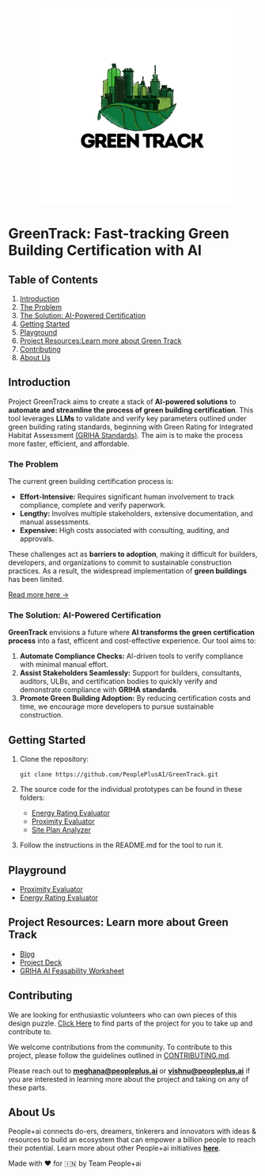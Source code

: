 <p align="center">
  <img src='./static/logo.png' width="400" height="400" style="object-fit: contain; margin-left:auto; margin-right:auto;">
</p>

# **GreenTrack: Fast-tracking Green Building Certification with AI**  

## **Table of Contents**  
1. [Introduction](#introduction)  
2. [The Problem](#the-problem)  
3. [The Solution: AI-Powered Certification](#the-solution-ai-powered-certification)  
4. [Getting Started](#getting-started)  
5. [Playground](#playground)
6. [Project Resources:Learn more about Green Track](#project-resources-learn-more-about-green-track)  
7. [Contributing](#contributing)  
8. [About Us](#about-us)  

## **Introduction**  

Project GreenTrack aims to create a stack of **AI-powered solutions** to **automate and streamline the process of green building certification**. This tool leverages **LLMs** to validate and verify key parameters outlined under green building rating standards, beginning with Green Rating for Integrated Habitat Assessment [(GRIHA Standards)](https://docs.google.com/spreadsheets/d/1ACInZjybHO91J53p1HrEaPxn8wKxdPAppkET2UgFlZw/edit?usp=sharing). The aim is to make the process more faster, efficient, and affordable.

### **The Problem**  

The current green building certification process is:  
- **Effort-Intensive:** Requires significant human involvement to track compliance, complete and verify paperwork.
- **Lengthy:** Involves multiple stakeholders, extensive documentation, and manual assessments.  
- **Expensive:** High costs associated with consulting, auditing, and approvals.  

These challenges act as **barriers to adoption**, making it difficult for builders, developers, and organizations to commit to sustainable construction practices. As a result, the widespread implementation of **green buildings** has been limited.

[Read more here ->](https://peopleplus.ai/blog/reimagining-green-building-certification-the-ai-powered-approach)

### **The Solution: AI-Powered Certification**  

**GreenTrack** envisions a future where **AI transforms the green certification process** into a fast, efficent and cost-effective experience. Our tool aims to:  

1. **Automate Compliance Checks:** AI-driven tools to verify compliance with minimal manual effort.  
2. **Assist Stakeholders Seamlessly:** Support for builders, consultants, auditors, ULBs, and certification bodies to quickly verify and demonstrate compliance with **GRIHA standards**.  
3. **Promote Green Building Adoption:** By reducing certification costs and time, we encourage more developers to pursue sustainable construction.

## **Getting Started**  

1. Clone the repository:
   ```
   git clone https://github.com/PeoplePlusAI/GreenTrack.git
   ```

2. The source code for the individual prototypes can be found in these folders:  
   - [Energy Rating Evaluator](./Energy%20Rating%20Evaluator)  
   - [Proximity Evaluator](./Proximity%20Evaluator)  
   - [Site Plan Analyzer](./Site%20Plan%20Analyzer)  

3. Follow the instructions in the README.md for the tool to run it.

## Playground
- [Proximity Evaluator](https://green-track-proximityevaluator.vercel.app/)
- [Energy Rating Evaluator](https://greentrack.pplus.ai/)

## **Project Resources: Learn more about Green Track**

- [Blog](https://peopleplus.ai/blog/reimagining-green-building-certification-the-ai-powered-approach)
- [Project Deck](https://drive.google.com/file/d/10o8E93Yp8EM6o7b3wSwI6dJFk7DbwMM2/view)
- [GRIHA AI Feasability Worksheet](https://docs.google.com/spreadsheets/d/1ACInZjybHO91J53p1HrEaPxn8wKxdPAppkET2UgFlZw/edit?usp=sharing)

## **Contributing**

We are looking for enthusiastic volunteers who can own pieces of this design puzzle. [Click Here](https://pplus.ai/openroles) to find parts of the project for you to take up and contribute to.

We welcome contributions from the community. To contribute to this project, please follow the guidelines outlined in [CONTRIBUTING.md](./CONTRIBUTING.md).

Please reach out to **[meghana@peopleplus.ai](mailto:meghana@peopleplus.ai)** or **[vishnu@peopleplus.ai](mailto:vishnu@peopleplus.ai)** if you are interested in learning more about the project and taking on any of these parts. 

## **About Us**  
People+ai connects do-ers, dreamers, tinkerers and innovators with ideas & resources to build an ecosystem that can empower a billion people to reach their potential. Learn more about other People+ai initiatives **[here](https://peopleplus.ai/)**.

Made with ♥️ for 🇮🇳 by Team People+ai
